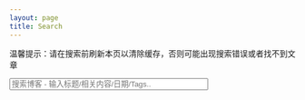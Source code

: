 ```yaml
---
layout: page
title: Search
---
```


<!-- HTML elements for search -->
<p class="copyright text-muted">
温馨提示：请在搜索前刷新本页以清除缓存，否则可能出现搜索错误或者找不到文章
</p>

<input type="text" id="search-input" placeholder="搜索博客 - 输入标题/相关内容/日期/Tags.." style="width:350px;"/>
<ul id="results-container"></ul>

<!-- script pointing to jekyll-search.js -->
<script src="/js/simple-jekyll-search.min.js"></script>

<script>
SimpleJekyllSearch({
    searchInput: document.getElementById('search-input'),
    resultsContainer: document.getElementById('results-container'),
    json: '/search.json',
    searchResultTemplate: '<li><a href="{url}" title="{desc}">{title}</a></li>',
    noResultsText: '没有搜索到文章',
    limit: 20,
    fuzzy: false
  })
</script>
